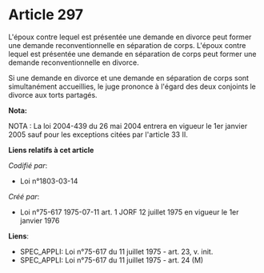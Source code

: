 # Article 297

L'époux contre lequel est présentée une demande en divorce peut former une demande reconventionnelle en séparation de corps.
L'époux contre lequel est présentée une demande en séparation de corps peut former une demande reconventionnelle en divorce.

Si une demande en divorce et une demande en séparation de corps sont simultanément accueillies, le juge prononce à l'égard
des deux conjoints le divorce aux torts partagés.

**Nota:**

NOTA : La loi 2004-439 du 26 mai 2004 entrera en vigueur le 1er janvier 2005 sauf pour les exceptions citées par l'article 33
II.

**Liens relatifs à cet article**

_Codifié par_:

  - Loi n°1803-03-14

_Créé par_:

  - Loi n°75-617 1975-07-11 art. 1 JORF 12 juillet 1975 en vigueur le 1er janvier 1976

**Liens**:

  - SPEC_APPLI: Loi n°75-617 du 11 juillet 1975 - art. 23, v. init.
  - SPEC_APPLI: Loi n°75-617 du 11 juillet 1975 - art. 24 (M)
